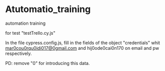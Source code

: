 # Atutomatio_training
automation training

for test "testTrello.cy.js"

In  the file  cypress.config.js, fill in the fields of the object "credentials"
whit 
mar0cou0rqu0idi017@0gmail.com and hij0ode0cai0n170
on email and pw respectively.



PD: remove "0" for introducing this data.
